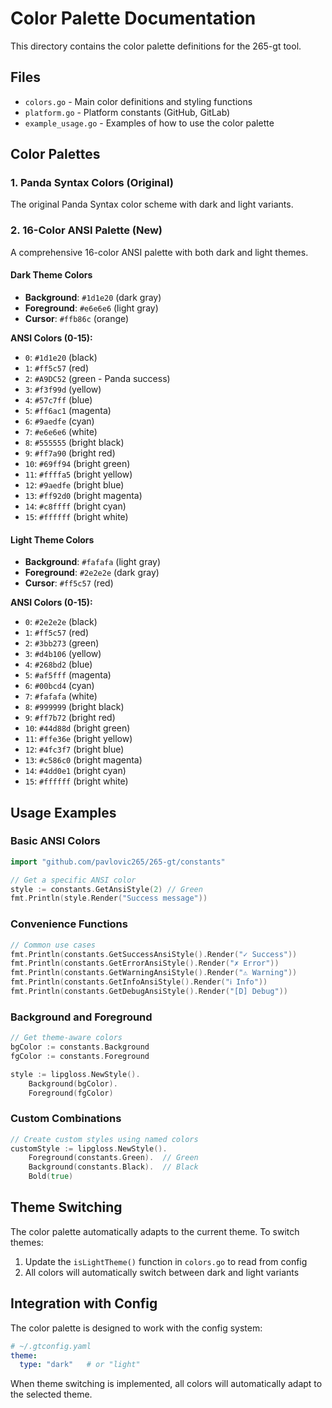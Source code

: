 # Color Palette Documentation

This directory contains the color palette definitions for the 265-gt tool.

## Files

- `colors.go` - Main color definitions and styling functions
- `platform.go` - Platform constants (GitHub, GitLab)
- `example_usage.go` - Examples of how to use the color palette

## Color Palettes

### 1. Panda Syntax Colors (Original)
The original Panda Syntax color scheme with dark and light variants.

### 2. 16-Color ANSI Palette (New)
A comprehensive 16-color ANSI palette with both dark and light themes.

#### Dark Theme Colors
- **Background**: `#1d1e20` (dark gray)
- **Foreground**: `#e6e6e6` (light gray)
- **Cursor**: `#ffb86c` (orange)

**ANSI Colors (0-15):**
- `0`: `#1d1e20` (black)
- `1`: `#ff5c57` (red)
- `2`: `#A9DC52` (green - Panda success)
- `3`: `#f3f99d` (yellow)
- `4`: `#57c7ff` (blue)
- `5`: `#ff6ac1` (magenta)
- `6`: `#9aedfe` (cyan)
- `7`: `#e6e6e6` (white)
- `8`: `#555555` (bright black)
- `9`: `#ff7a90` (bright red)
- `10`: `#69ff94` (bright green)
- `11`: `#ffffa5` (bright yellow)
- `12`: `#9aedfe` (bright blue)
- `13`: `#ff92d0` (bright magenta)
- `14`: `#c8ffff` (bright cyan)
- `15`: `#ffffff` (bright white)

#### Light Theme Colors
- **Background**: `#fafafa` (light gray)
- **Foreground**: `#2e2e2e` (dark gray)
- **Cursor**: `#ff5c57` (red)

**ANSI Colors (0-15):**
- `0`: `#2e2e2e` (black)
- `1`: `#ff5c57` (red)
- `2`: `#3bb273` (green)
- `3`: `#d4b106` (yellow)
- `4`: `#268bd2` (blue)
- `5`: `#af5fff` (magenta)
- `6`: `#00bcd4` (cyan)
- `7`: `#fafafa` (white)
- `8`: `#999999` (bright black)
- `9`: `#ff7b72` (bright red)
- `10`: `#44d88d` (bright green)
- `11`: `#ffe36e` (bright yellow)
- `12`: `#4fc3f7` (bright blue)
- `13`: `#c586c0` (bright magenta)
- `14`: `#4dd0e1` (bright cyan)
- `15`: `#ffffff` (bright white)

## Usage Examples

### Basic ANSI Colors
```go
import "github.com/pavlovic265/265-gt/constants"

// Get a specific ANSI color
style := constants.GetAnsiStyle(2) // Green
fmt.Println(style.Render("Success message"))
```

### Convenience Functions
```go
// Common use cases
fmt.Println(constants.GetSuccessAnsiStyle().Render("✓ Success"))
fmt.Println(constants.GetErrorAnsiStyle().Render("✗ Error"))
fmt.Println(constants.GetWarningAnsiStyle().Render("⚠ Warning"))
fmt.Println(constants.GetInfoAnsiStyle().Render("ℹ Info"))
fmt.Println(constants.GetDebugAnsiStyle().Render("[D] Debug"))
```

### Background and Foreground
```go
// Get theme-aware colors
bgColor := constants.Background
fgColor := constants.Foreground

style := lipgloss.NewStyle().
    Background(bgColor).
    Foreground(fgColor)
```

### Custom Combinations
```go
// Create custom styles using named colors
customStyle := lipgloss.NewStyle().
    Foreground(constants.Green).  // Green
    Background(constants.Black).  // Black
    Bold(true)
```

## Theme Switching

The color palette automatically adapts to the current theme. To switch themes:

1. Update the `isLightTheme()` function in `colors.go` to read from config
2. All colors will automatically switch between dark and light variants

## Integration with Config

The color palette is designed to work with the config system:

```yaml
# ~/.gtconfig.yaml
theme:
  type: "dark"   # or "light"
```

When theme switching is implemented, all colors will automatically adapt to the selected theme.

